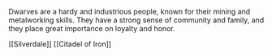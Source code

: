 Dwarves are a hardy and industrious people, known for their mining and metalworking skills. They have a strong sense of community and family, and they place great importance on loyalty and honor.


[[Silverdale]]
[[Citadel of Iron]]
